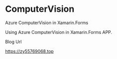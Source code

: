 # ComputerVision
Azure ComputerVision in Xamarin.Forms

Using Azure ComputerVision in Xamarin.Forms APP.

Blog Url

https://zy55769068.top
